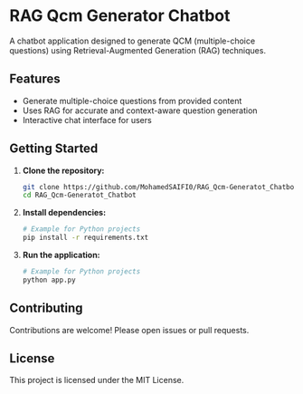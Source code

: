 # RAG Qcm Generator Chatbot

A chatbot application designed to generate QCM (multiple-choice questions) using Retrieval-Augmented Generation (RAG) techniques.

## Features

- Generate multiple-choice questions from provided content
- Uses RAG for accurate and context-aware question generation
- Interactive chat interface for users

## Getting Started

1. **Clone the repository:**
   ```bash
   git clone https://github.com/MohamedSAIFI0/RAG_Qcm-Generatot_Chatbot.git
   cd RAG_Qcm-Generatot_Chatbot
   ```
2. **Install dependencies:**
   ```bash
   # Example for Python projects
   pip install -r requirements.txt
   ```

3. **Run the application:**
   ```bash
   # Example for Python projects
   python app.py
   ```

## Contributing

Contributions are welcome! Please open issues or pull requests.

## License

This project is licensed under the MIT License.

